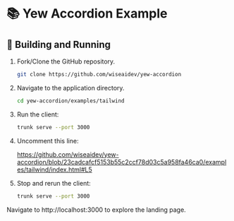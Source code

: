 # 📚 Yew Accordion Example

## 🚀 Building and Running

1. Fork/Clone the GitHub repository.

	```bash
	git clone https://github.com/wiseaidev/yew-accordion
	```

1. Navigate to the application directory.

	```bash
	cd yew-accordion/examples/tailwind
	```

1. Run the client:

	```sh
	trunk serve --port 3000
	```
1. Uncomment this line:

	https://github.com/wiseaidev/yew-accordion/blob/23cadcafcf5153b55c2ccf78d03c5a958fa46ca0/examples/tailwind/index.html#L5

1. Stop and rerun the client:

	```sh
	trunk serve --port 3000
	```

Navigate to http://localhost:3000 to explore the landing page.
